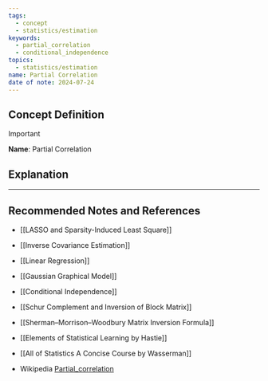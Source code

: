 ```yaml
---
tags:
  - concept
  - statistics/estimation
keywords:
  - partial_correlation
  - conditional_independence
topics:
  - statistics/estimation
name: Partial Correlation
date of note: 2024-07-24
---
```


## Concept Definition

>[!important]
>**Name**: Partial Correlation



## Explanation





-----------
##  Recommended Notes and References


- [[LASSO and Sparsity-Induced Least Square]]
- [[Inverse Covariance Estimation]]
- [[Linear Regression]]

- [[Gaussian Graphical Model]]
- [[Conditional Independence]]

- [[Schur Complement and Inversion of Block Matrix]]
- [[Sherman–Morrison–Woodbury Matrix Inversion Formula]]



- [[Elements of Statistical Learning by Hastie]]
- [[All of Statistics A Concise Course by Wasserman]]
- Wikipedia [Partial_correlation](https://en.wikipedia.org/wiki/Partial_correlation)